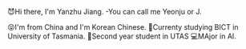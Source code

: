 😈Hi there, I'm Yanzhu Jiang. 
-You can call me Yeonju or J.

😝I'm from China and I'm Korean Chinese. 
👀Currenty studying BICT in University of Tasmania.
🧠Second year student in UTAS
💻MAjor in AI.

<!---
yeonju626/yeonju626 is a ✨ special ✨ repository because its `README.md` (this file) appears on your GitHub profile.
You can click the Preview link to take a look at your changes.
--->
